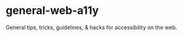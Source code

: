 general-web-a11y
================

General tips, tricks, guidelines, &amp; hacks for accessibility on the web.